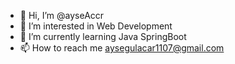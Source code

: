 - 👋 Hi, I’m @ayseAccr
- 👀 I’m interested in Web Development
- 🌱 I’m currently learning Java SpringBoot
- 📫 How to reach me aysegulacar1107@gmail.com

<!---
ayseAccr/ayseAccr is a ✨ special ✨ repository because its `README.md` (this file) appears on your GitHub profile.
You can click the Preview link to take a look at your changes.
--->

